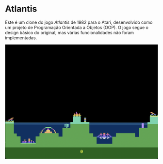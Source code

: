 # Atlantis

Este é um clone do jogo *Atlantis* de 1982 para o Atari, desenvolvido como um projeto de Programação Orientada a Objetos (OOP). O jogo segue o design básico do original, mas várias funcionalidades não foram implementadas.

<img src="Atlantis%20game.png" alt="Atlantis Game" />
